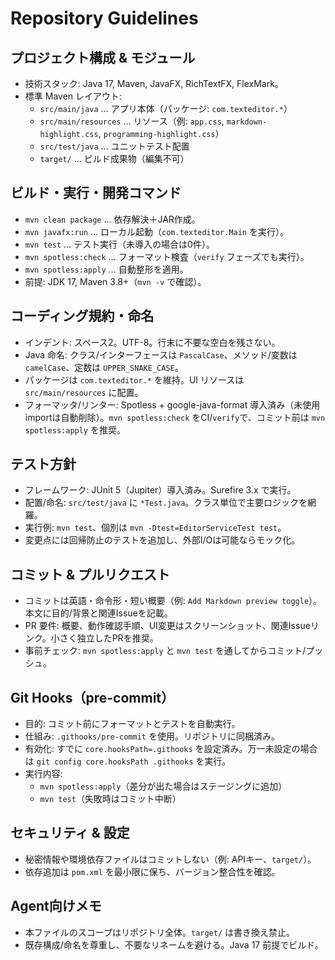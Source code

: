 # Repository Guidelines

## プロジェクト構成 & モジュール
- 技術スタック: Java 17, Maven, JavaFX, RichTextFX, FlexMark。
- 標準 Maven レイアウト:
  - `src/main/java` … アプリ本体（パッケージ: `com.texteditor.*`）
  - `src/main/resources` … リソース（例: `app.css`, `markdown-highlight.css`, `programming-highlight.css`）
  - `src/test/java` … ユニットテスト配置
  - `target/` … ビルド成果物（編集不可）

## ビルド・実行・開発コマンド
- `mvn clean package` … 依存解決＋JAR作成。
- `mvn javafx:run` … ローカル起動（`com.texteditor.Main` を実行）。
- `mvn test` … テスト実行（未導入の場合は0件）。
- `mvn spotless:check` … フォーマット検査（`verify` フェーズでも実行）。
- `mvn spotless:apply` … 自動整形を適用。
- 前提: JDK 17, Maven 3.8+（`mvn -v` で確認）。

## コーディング規約・命名
- インデント: スペース2。UTF-8。行末に不要な空白を残さない。
- Java 命名: クラス/インターフェースは `PascalCase`、メソッド/変数は `camelCase`、定数は `UPPER_SNAKE_CASE`。
- パッケージは `com.texteditor.*` を維持。UI リソースは `src/main/resources` に配置。
- フォーマッタ/リンター: Spotless + google-java-format 導入済み（未使用importは自動削除）。`mvn spotless:check` をCI/`verify`で、コミット前は `mvn spotless:apply` を推奨。

## テスト方針
- フレームワーク: JUnit 5（Jupiter）導入済み。Surefire 3.x で実行。
- 配置/命名: `src/test/java` に `*Test.java`。クラス単位で主要ロジックを網羅。
- 実行例: `mvn test`、個別は `mvn -Dtest=EditorServiceTest test`。
- 変更点には回帰防止のテストを追加し、外部I/Oは可能ならモック化。

## コミット & プルリクエスト
- コミットは英語・命令形・短い概要（例: `Add Markdown preview toggle`）。本文に目的/背景と関連Issueを記載。
- PR 要件: 概要、動作確認手順、UI変更はスクリーンショット、関連Issueリンク。小さく独立したPRを推奨。
 - 事前チェック: `mvn spotless:apply` と `mvn test` を通してからコミット/プッシュ。

## Git Hooks（pre-commit）
- 目的: コミット前にフォーマットとテストを自動実行。
- 仕組み: `.githooks/pre-commit` を使用。リポジトリに同梱済み。
- 有効化: すでに `core.hooksPath=.githooks` を設定済み。万一未設定の場合は `git config core.hooksPath .githooks` を実行。
- 実行内容:
  - `mvn spotless:apply`（差分が出た場合はステージングに追加）
  - `mvn test`（失敗時はコミット中断）

## セキュリティ & 設定
- 秘密情報や環境依存ファイルはコミットしない（例: APIキー、`target/`）。
- 依存追加は `pom.xml` を最小限に保ち、バージョン整合性を確認。

## Agent向けメモ
- 本ファイルのスコープはリポジトリ全体。`target/` は書き換え禁止。
- 既存構成/命名を尊重し、不要なリネームを避ける。Java 17 前提でビルド。
